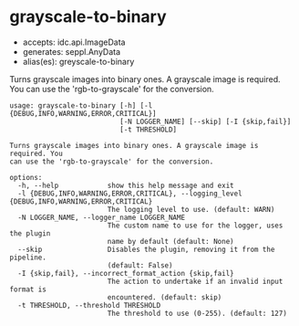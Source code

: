 # grayscale-to-binary

* accepts: idc.api.ImageData
* generates: seppl.AnyData
* alias(es): greyscale-to-binary

Turns grayscale images into binary ones. A grayscale image is required. You can use the 'rgb-to-grayscale' for the conversion.

```
usage: grayscale-to-binary [-h] [-l {DEBUG,INFO,WARNING,ERROR,CRITICAL}]
                           [-N LOGGER_NAME] [--skip] [-I {skip,fail}]
                           [-t THRESHOLD]

Turns grayscale images into binary ones. A grayscale image is required. You
can use the 'rgb-to-grayscale' for the conversion.

options:
  -h, --help            show this help message and exit
  -l {DEBUG,INFO,WARNING,ERROR,CRITICAL}, --logging_level {DEBUG,INFO,WARNING,ERROR,CRITICAL}
                        The logging level to use. (default: WARN)
  -N LOGGER_NAME, --logger_name LOGGER_NAME
                        The custom name to use for the logger, uses the plugin
                        name by default (default: None)
  --skip                Disables the plugin, removing it from the pipeline.
                        (default: False)
  -I {skip,fail}, --incorrect_format_action {skip,fail}
                        The action to undertake if an invalid input format is
                        encountered. (default: skip)
  -t THRESHOLD, --threshold THRESHOLD
                        The threshold to use (0-255). (default: 127)
```
